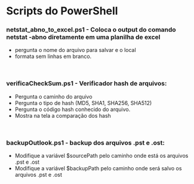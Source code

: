 # Scripts do PowerShell
### netstat_abno_to_excel.ps1 - Coloca o output do comando netstat -abno diretamente em uma planilha de excel
- pergunta o nome do arquivo para salvar e o local
- formata sem linhas em branco.

<br>

### verificaCheckSum.ps1 - Verificador hash de arquivos:
- Pergunta o caminho do arquivo
- Pergunta o tipo de hash (MD5, SHA1, SHA256, SHA512)
- Pergunta o código hash conhecido do arquivo.
- Mostra na tela a comparação dos hash

<br>

### backupOutlook.ps1 - backup dos arquivos .pst e .ost:
- Modifique a variável $sourcePath pelo caminho onde está os arquivos .pst e .ost
- Modifique a variável $backupPath pelo caminho onde será salvo os arquivos .pst e .ost
